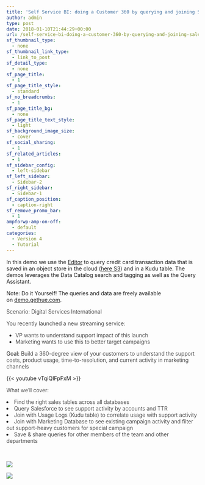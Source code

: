 ```yaml
---
title: 'Self Service BI: doing a Customer 360 by querying and joining Salesforce, Marketing and log datasets'
author: admin
type: post
date: 2018-01-10T21:44:29+00:00
url: /self-service-bi-doing-a-customer-360-by-querying-and-joining-salesforce-marketing-and-log-datasets/
sf_thumbnail_type:
  - none
sf_thumbnail_link_type:
  - link_to_post
sf_detail_type:
  - none
sf_page_title:
  - 1
sf_page_title_style:
  - standard
sf_no_breadcrumbs:
  - 1
sf_page_title_bg:
  - none
sf_page_title_text_style:
  - light
sf_background_image_size:
  - cover
sf_social_sharing:
  - 1
sf_related_articles:
  - 1
sf_sidebar_config:
  - left-sidebar
sf_left_sidebar:
  - Sidebar-2
sf_right_sidebar:
  - Sidebar-1
sf_caption_position:
  - caption-right
sf_remove_promo_bar:
  - 1
ampforwp-amp-on-off:
  - default
categories:
  - Version 4
  - Tutorial
---
```


In this demo we use the [Editor][1] to query credit card transaction data that is saved in an object store in the cloud ([here S3][2]) and in a Kudu table. The demos leverages the Data Catalog search and tagging as well as the Query Assistant.

Note: Do it Yourself! The queries and data are freely available on [demo.gethue.com][3].

<span style="font-weight: 300;">Scenario: Digital Services International</span>

<span style="font-weight: 300;">You recently launched a new streaming service:</span>

<li style="list-style-type: none;">
  <ul>
    <li style="font-weight: 400;">
      <span style="font-weight: 300;">VP wants to understand support impact of this launch</span>
    </li>
    <li style="font-weight: 400;">
      <span style="font-weight: 300;">Marketing wants to use this to better target campaigns</span>
    </li>
  </ul>
</li>

<span style="font-weight: 400;">Goal: </span><span style="font-weight: 300;">Build a 360-degree view of your customers to understand the support costs, product usage, time-to-resolution, and current activity in marketing channels</span>

{{< youtube vTqiQIFpFxM >}}

<span style="font-weight: 300;">What we’ll cover:</span>

<li style="font-weight: 400;">
  <span style="font-weight: 300;">Find the right sales tables across all databases</span>
</li>
<li style="font-weight: 400;">
  <span style="font-weight: 300;">Query Salesforce to see support activity by accounts and TTR</span>
</li>
<li style="font-weight: 400;">
  <span style="font-weight: 300;">Join with Usage Logs (Kudu table) to correlate usage with support activity</span>
</li>
<li style="font-weight: 400;">
  <span style="font-weight: 300;">Join with Marketing Database to see existing campaign activity and filter out support-heavy customers for special campaign</span>
</li>
<li style="font-weight: 400;">
  <span style="font-weight: 300;">Save & share queries for other members of the team and other departments</span>
</li>

&nbsp;

[<img class="aligncenter wp-image-4996" src="https://cdn.gethue.com/uploads/2017/10/360-degrees.png"/>][4]

[<img class="aligncenter wp-image-4997" src="https://cdn.gethue.com/uploads/2017/10/customer-360-datasets.png"/>][5]

[1]: https://gethue.com/sql-editor/
[2]: https://gethue.com/introducing-s3-support-in-hue/
[3]: http://demo.gethue.com/hue/editor?editor=108020&type=impala
[4]: https://cdn.gethue.com/uploads/2017/10/360-degrees.png
[5]: https://cdn.gethue.com/uploads/2017/10/customer-360-datasets.png
